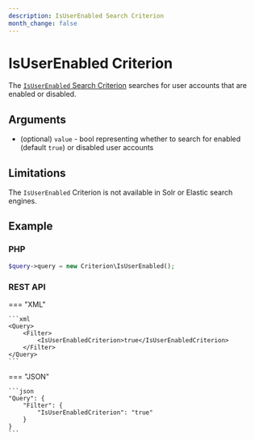 ```yaml
---
description: IsUserEnabled Search Criterion
month_change: false
---
```


# IsUserEnabled Criterion

The [`IsUserEnabled` Search Criterion](/api/php_api/php_api_reference/classes/Ibexa-Contracts-Core-Repository-Values-Content-Query-Criterion-IsUserEnabled.html) searches for user accounts that are enabled or disabled.

## Arguments

- (optional) `value` - bool representing whether to search for enabled (default `true`) or disabled user accounts

## Limitations

The `IsUserEnabled` Criterion is not available in Solr or Elastic search engines.

## Example

### PHP

``` php
$query->query = new Criterion\IsUserEnabled();
```

### REST API

=== "XML"

    ```xml
    <Query>
        <Filter>
            <IsUserEnabledCriterion>true</IsUserEnabledCriterion>
        </Filter>
    </Query>
    ```

=== "JSON"

    ```json
    "Query": {
        "Filter": {
            "IsUserEnabledCriterion": "true"
        }
    }
    ```
